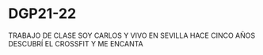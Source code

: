 # DGP21-22
TRABAJO DE CLASE
SOY CARLOS Y VIVO EN SEVILLA
HACE CINCO AÑOS DESCUBRÍ EL CROSSFIT Y ME ENCANTA
